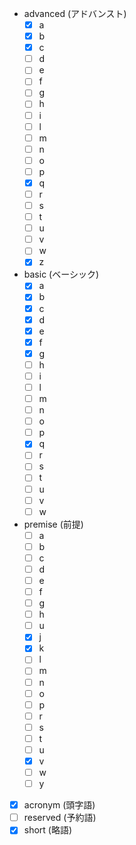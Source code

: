  - advanced (アドバンスト)
   - [x] a
   - [x] b
   - [x] c
   - [ ] d
   - [ ] e
   - [ ] f
   - [ ] g
   - [ ] h
   - [ ] i
   - [ ] l
   - [ ] m
   - [ ] n
   - [ ] o
   - [ ] p
   - [x] q
   - [ ] r
   - [ ] s
   - [ ] t
   - [ ] u
   - [ ] v
   - [ ] w
   - [x] z
 - basic (ベーシック)
   - [x] a
   - [x] b
   - [x] c
   - [x] d
   - [x] e
   - [x] f
   - [x] g
   - [ ] h
   - [ ] i
   - [ ] l
   - [ ] m
   - [ ] n
   - [ ] o
   - [ ] p
   - [x] q
   - [ ] r
   - [ ] s
   - [ ] t
   - [ ] u
   - [ ] v
   - [ ] w
 - premise (前提)
   - [ ] a
   - [ ] b
   - [ ] c
   - [ ] d
   - [ ] e
   - [ ] f
   - [ ] g
   - [ ] h
   - [ ] u
   - [x] j
   - [x] k
   - [ ] l
   - [ ] m
   - [ ] n
   - [ ] o
   - [ ] p
   - [ ] r
   - [ ] s
   - [ ] t
   - [ ] u
   - [x] v
   - [ ] w
   - [ ] y
 - [x] acronym (頭字語)
 - [ ] reserved (予約語)
 - [x] short (略語)